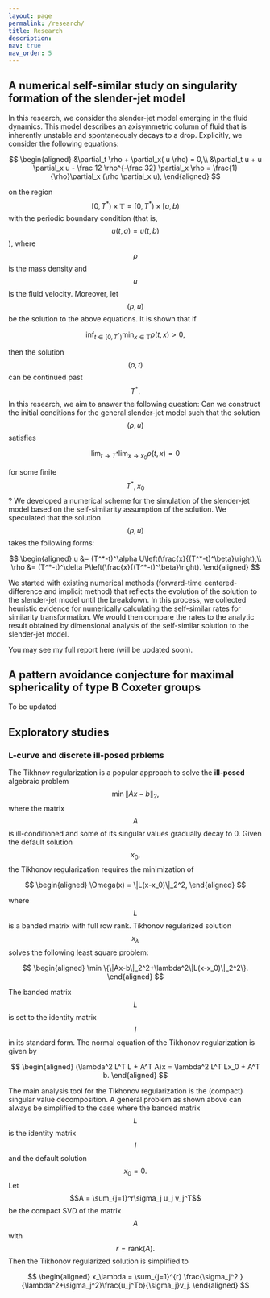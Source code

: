 ```yaml
---
layout: page
permalink: /research/
title: Research
description: 
nav: true
nav_order: 5
---
```


## A numerical self-similar study on singularity formation of the slender-jet model

In this research, we consider the slender-jet model emerging in the fluid dynamics. This model describes an axisymmetric column of fluid that is inherently unstable and spontaneously decays to
a drop. Explicitly, we consider the following equations:

$$
\begin{aligned}
    &\partial_t \rho + \partial_x( u \rho) = 0,\\
    &\partial_t u + u \partial_x u  - \frac 12 \rho^{-\frac 32} \partial_x \rho = \frac{1}{\rho}\partial_x (\rho \partial_x u),
\end{aligned}
$$

on the region $$[0,T^*)\times \mathbb{T} = [0,T^*)\times [a,b)$$ with the periodic boundary condition (that is, $$u(t,a) = u(t,b)$$), where $$\rho$$ is the mass density and $$u$$ is the fluid velocity. Moreover, let $$(\rho, u)$$ be the solution to the above equations. It is shown that if 

 $$\inf_{t\in [0,T^*)} \min_{x\in \mathbb{T}} \rho(t,x) > 0,
 $$

then the solution $$(\rho,t)$$ can be continued past $$T^*.$$ In this research, we aim to answer the following question: Can we construct the initial conditions for the general slender-jet model such that the solution $$(\rho, u)$$ satisfies 

$$\lim_{t\rightarrow T^*}\lim_{x\rightarrow x_0}\rho(t,x) = 0$$

for some finite $$T^*, x_0$$? We developed a numerical scheme for the simulation of the slender-jet model based on the self-similarity assumption of the solution. We speculated that the solution $$(\rho, u)$$ takes the following forms:

$$
\begin{aligned}
    u &= (T^*-t)^\alpha U\left(\frac{x}{(T^*-t)^\beta}\right),\\
    \rho &= (T^*-t)^\delta P\left(\frac{x}{(T^*-t)^\beta}\right).
\end{aligned}
$$

We started with existing numerical methods (forward-time centered-difference and implicit method) that reflects the evolution of the solution to the slender-jet model until the breakdown. In this process, we collected heuristic evidence for numerically calculating the self-similar rates for similarity transformation. We would then compare the rates to the analytic result obtained by dimensional analysis of the self-similar solution to the slender-jet model.

You may see my full report here (will be updated soon).

## A pattern avoidance conjecture for maximal sphericality of type B Coxeter groups

To be updated

## Exploratory studies
### L-curve and discrete ill-posed prblems

The Tikhnov regularization is a popular approach to solve the **ill-posed** algebraic problem $$\min \|Ax-b\|_2,$$ where the matrix $$A$$ is ill-conditioned and some of its singular values gradually decay to 0. Given the default solution $$x_0,$$ the Tikhonov regularization requires the minimization of 

$$
\begin{aligned}
    \Omega(x) = \|L(x-x_0)\|_2^2,
\end{aligned}
$$

where $$L$$ is a banded matrix with full row rank. Tikhonov regularized solution $$x_\lambda$$ solves the following least square problem:

$$
\begin{aligned}
    \min \{\|Ax-b\|_2^2+\lambda^2\|L(x-x_0)\|_2^2\}.
\end{aligned}
$$

The banded matrix $$L$$ is set to the identity matrix $$I$$ in its standard form. The normal equation of the Tikhonov regularization is given by 

$$
\begin{aligned}
    (\lambda^2 L^T L + A^T A)x = \lambda^2 L^T Lx_0 + A^T b.
\end{aligned}
$$

The main analysis tool for the Tikhonov regularization is the (compact) singular value decomposition. A general problem as shown above can always be simplified to the case where the banded matrix $$L$$ is the identity matrix $$I$$ and the default solution $$x_0=0.$$ Let $$A = \sum_{j=1}^r\sigma_j u_j v_j^T$$ be the compact SVD of the matrix $$A$$ with $$r = \text{rank}(A).$$ Then the Tikhonov regularized solution is simplified to 

$$
\begin{aligned}
    x_\lambda = \sum_{j=1}^{r} \frac{\sigma_j^2 }{\lambda^2+\sigma_j^2}\frac{u_j^Tb}{\sigma_j}v_j.
\end{aligned}
$$